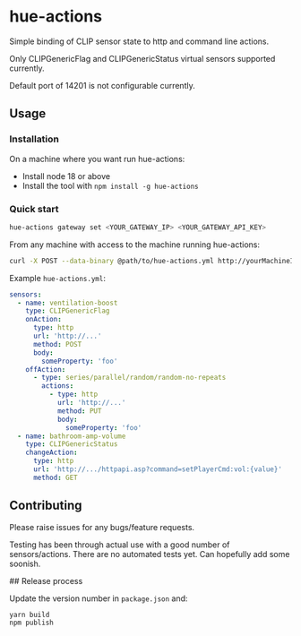 # hue-actions

Simple binding of CLIP sensor state to http and command line actions.

Only CLIPGenericFlag and CLIPGenericStatus virtual sensors supported currently.

Default port of 14201 is not configurable currently.

## Usage

### Installation

On a machine where you want run hue-actions:

- Install node 18 or above
- Install the tool with `npm install -g hue-actions`

### Quick start

```sh
hue-actions gateway set <YOUR_GATEWAY_IP> <YOUR_GATEWAY_API_KEY>
```

From any machine with access to the machine running hue-actions:

```sh
curl -X POST --data-binary @path/to/hue-actions.yml http://yourMachineIp:14201/
```

Example `hue-actions.yml`:

```yml
sensors:
  - name: ventilation-boost
    type: CLIPGenericFlag
    onAction:
      type: http
      url: 'http://...'
      method: POST
      body:
        someProperty: 'foo'
    offAction:
      - type: series/parallel/random/random-no-repeats
        actions:
          - type: http
            url: 'http://...'
            method: PUT
            body:
              someProperty: 'foo'
  - name: bathroom-amp-volume
    type: CLIPGenericStatus
    changeAction:
      type: http
      url: 'http://.../httpapi.asp?command=setPlayerCmd:vol:{value}'
      method: GET
```

## Contributing

Please raise issues for any bugs/feature requests.

Testing has been through actual use with a good number of sensors/actions. There are no automated tests yet. Can hopefully add some soonish.

## Release process

Update the version number in `package.json` and:

```sh
yarn build
npm publish
```
